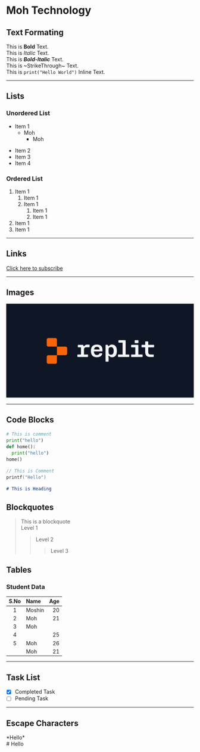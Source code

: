 # Moh Technology

## Text Formating
This is __Bold__ Text. <br>
This is *Italic* Text. <br>
This is ***Bold-Italic*** Text. <br>
This is ~StrikeThrough~ Text. <br>
This is `print("Hello World")` Inline Text. <br>

***
## Lists
### Unordered List
- Item 1
  * Moh
    * Moh
* Item 2
* Item 3
* Item 4

### Ordered List
1. Item 1
    1. Item 1
    2. Item 1
        1. Item 1
        2. Item 1
2. Item 1
3. Item 1

***

## Links

[Click here to subscribe](https://www.youtube.com/@Mohtechnology?sub_confirmation=1)

***

## Images
![Hello](image.png)

***

## Code Blocks
```python
# This is comment
print("hello")
def home():
  print("hello")
home()
```

```c
// This is Comment
printf("Hello")
```

```markdown
# This is Heading
```

## Blockquotes

> This is a blockquote <br>
> Level 1
>> Level 2
>>> Level 3

## Tables
### Student Data
|S.No | Name | Age |
|:-----:|:------|-----:|
|1    |Moshin| 20|
|2|Moh|21|
|3|Moh
|4||25|
|5|Moh|26|
||Moh|21|

***

## Task List
- [x] Completed Task
- [ ] Pending Task

***

## Escape Characters
\*Hello\* <br>
\# Hello
